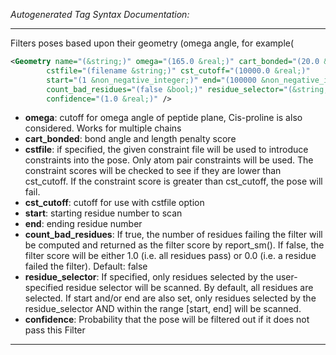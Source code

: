 _Autogenerated Tag Syntax Documentation:_

---
Filters poses based upon their geometry (omega angle, for example(

```xml
<Geometry name="(&string;)" omega="(165.0 &real;)" cart_bonded="(20.0 &real;)"
        cstfile="(filename &string;)" cst_cutoff="(10000.0 &real;)"
        start="(1 &non_negative_integer;)" end="(100000 &non_negative_integer;)"
        count_bad_residues="(false &bool;)" residue_selector="(&string;)"
        confidence="(1.0 &real;)" />
```

-   **omega**: cutoff for omega angle of peptide plane, Cis-proline is also considered. Works for multiple chains
-   **cart_bonded**: bond angle and length penalty score
-   **cstfile**: if specified, the given constraint file will be used to introduce constraints into the pose. Only atom pair constraints will be used. The constraint scores will be checked to see if they are lower than cst_cutoff. If the constraint score is greater than cst_cutoff, the pose will fail.
-   **cst_cutoff**: cutoff for use with cstfile option
-   **start**: starting residue number to scan
-   **end**: ending residue number
-   **count_bad_residues**: If true, the number of residues failing the filter will be computed and returned as the filter score by report_sm(). If false, the filter score will be either 1.0 (i.e. all residues pass) or 0.0 (i.e. a residue failed the filter). Default: false
-   **residue_selector**: If specified, only residues selected by the user-specified residue selector will be scanned. By default, all residues are selected. If start and/or end are also set, only residues selected by the residue_selector AND within the range [start, end] will be scanned.
-   **confidence**: Probability that the pose will be filtered out if it does not pass this Filter

---
